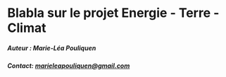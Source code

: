 # Blabla sur le projet Energie - Terre - Climat

##### Auteur : Marie-Léa Pouliquen
##### Contact: marieleapouliquen@gmail.com

